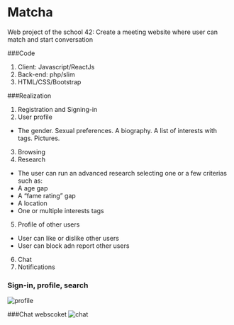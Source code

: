 # Matcha
Web project of the school 42: Create a meeting website where user can match and start conversation

###Code
1. Client: Javascript/ReactJs
2. Back-end: php/slim
3. HTML/CSS/Bootstrap

###Realization
1. Registration and Signing-in <br/>
2. User profile <br/>
 * The gender. Sexual preferences. A biography. A list of interests with tags. Pictures. <br/>
3. Browsing <br/>
4. Research <br/>
 * The user can  run an advanced research selecting one or a few criterias such
as: <br/>
 * A age gap<br/>
 * A “fame rating” gap<br/>
 * A location<br/>
 * One or multiple interests tags<br/>
5. Profile of other users <br/>
 * User can like or dislike other users <br/>
 * User can block adn report other users <br/>
6. Chat <br/>
7. Notifications <br/>

### Sign-in, profile, search
![profile](https://media.giphy.com/media/2aRKjgZxZq2qXCKAUU/giphy.gif)

###Chat webscoket
![chat](https://media.giphy.com/media/5nj57KcWS8mvT9kyxu/giphy.gif)
